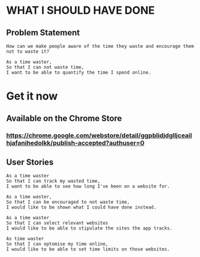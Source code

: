WHAT I SHOULD HAVE DONE
=======================

Problem Statement
-----------------
```
How can we make people aware of the time they waste and encourage them not to waste it?
```

```
As a time waster,
So that I can not waste time,
I want to be able to quantify the time I spend online.
```

# Get it now
## Available on the Chrome Store
### https://chrome.google.com/webstore/detail/ggpblidjdglljceailhjafanihedolkk/publish-accepted?authuser=0

User Stories
------------

```
As a time waster
So that I can track my wasted time,
I want to be able to see how long I've been on a website for.
```

```
As a time waster,
So that I can be encouraged to not waste time,
I would like to be shown what I could have done instead.
```

```
As a time waster
So that I can select relevant websites
I would like to be able to stipulate the sites the app tracks.
```

```
As time waster
So that I can optomise my time online,
I would like to be able to set time limits on those websites.
```
